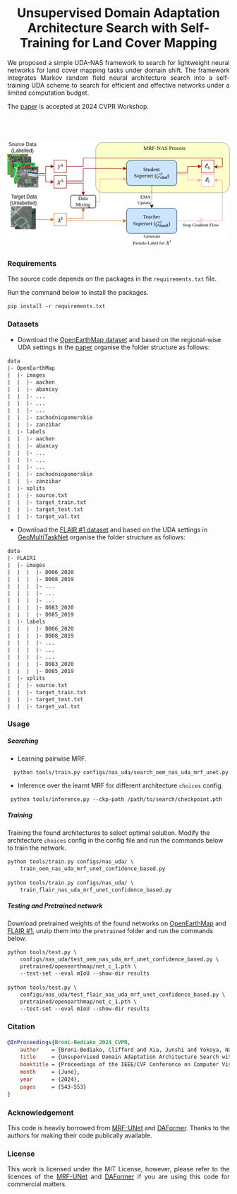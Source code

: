 <h1 align="center">Unsupervised Domain Adaptation Architecture Search with Self-Training for Land Cover Mapping</h1>

<p align="justify">We proposed a simple UDA-NAS framework to search for lightweight neural networks for land cover mapping tasks under domain shift. The framework integrates Markov random field neural architecture search into a self-training UDA scheme to search for efficient and effective networks under a limited computation budget.</p> 

The [paper](https://arxiv.org/abs/2404.14704) is accepted at 2024 CVPR Workshop. 
<p>&nbsp;</p>

<h1 align="center">
<img src="doc/UDA-NAS1.png" alt="framework fig">
</img>
</h1>


### Requirements
The source code depends on the packages in the `requirements.txt` file.

Run the command below to install the packages.
```Shell
pip install -r requirements.txt
``` 

### Datasets
* Download the [OpenEarthMap dataset](https://open-earth-map.org/) and based on the regional-wise UDA settings in the [paper](https://openaccess.thecvf.com/content/WACV2023/papers/Xia_OpenEarthMap_A_Benchmark_Dataset_for_Global_High-Resolution_Land_Cover_Mapping_WACV_2023_paper.pdf) organise the folder structure as follows: 
```
data
|- OpenEarthMap
|  |- images
|  |  |- aachen 
|  |  |- abancay
|  |  |- ...
|  |  |- ...
|  |  |- ...
|  |  |- zachodniopomorskie
|  |  |- zanzibar
|  |- labels
|  |  |- aachen 
|  |  |- abancay
|  |  |- ...
|  |  |- ...
|  |  |- ...
|  |  |- zachodniopomorskie
|  |  |- zanzibar
|  |- splits
|  |  |- source.txt
|  |  |- target_train.txt
|  |  |- target_test.txt
|  |  |- target_val.txt
```

* Download the [FLAIR #1 dataset](https://ignf.github.io/FLAIR/) and based on the UDA settings in [GeoMultiTaskNet](https://openaccess.thecvf.com/content/CVPR2023W/EarthVision/papers/Marsocci_GeoMultiTaskNet_Remote_Sensing_Unsupervised_Domain_Adaptation_Using_Geographical_Coordinates_CVPRW_2023_paper.pdf) organise the folder structure as follows:
```
data
|- FLAIR1
|  |- images
|  |  |  |- D006_2020 
|  |  |  |- D008_2019
|  |  |  |- ...
|  |  |  |- ...
|  |  |  |- ...
|  |  |  |- D083_2020
|  |  |  |- D085_2019
|  |- labels
|  |  |  |- D006_2020 
|  |  |  |- D008_2019
|  |  |  |- ...
|  |  |  |- ...
|  |  |  |- ...
|  |  |  |- D083_2020
|  |  |  |- D085_2019
|  |- splits
|  |  |- source.txt
|  |  |- target_train.txt
|  |  |- target_test.txt
|  |  |- target_val.txt
```


### Usage
##### Searching
* Learning pairwise MRF. 
```
  python tools/train.py configs/nas_uda/search_oem_nas_uda_mrf_unet.py 
```
* Inference over the learnt MRF for different architecture `choices` config.
```
 python tools/inference.py --ckp-path /path/to/search/checkpoint.pth
```

##### Training
Training the found architectures to select optimal solution. Modify the architecture `choices` config in the config file and run the commands below to train the network.
```
python tools/train.py configs/nas_uda/ \
    train_oem_nas_uda_mrf_unet_confidence_based.py

python tools/train.py configs/nas_uda/ \
    train_flair_nas_uda_mrf_unet_confidence_based.py
```

##### Testing and Pretrained network
 Download pretrained weights of the found networks on [OpenEarthMap](https://drive.google.com/file/d/1b7lO2WHOKbgKvhKPd2iEd80F-XGDNcTR/view?usp=sharing) and [ FLAIR #1](https://drive.google.com/file/d/1dTpu2-phL00mBqVnNumfODTO650yE4-n/view?usp=sharing), unzip them into the `pretrained` folder and run the commands below.
```
python tools/test.py \
    configs/nas_uda/test_oem_nas_uda_mrf_unet_confidence_based.py \
    pretrained/openearthmap/net_c_1.pth \
    --test-set --eval mIoU --show-dir results

python tools/test.py \
    configs/nas_uda/test_flair_nas_uda_mrf_unet_confidence_based.py \
    pretrained/openearthmap/net_c_1.pth \
    --test-set --eval mIoU --show-dir results
```

### Citation
```BibTeX
@InProceedings{Broni-Bediako_2024_CVPR,
    author    = {Broni-Bediako, Clifford and Xia, Junshi and Yokoya, Naoto},
    title     = {Unsupervised Domain Adaptation Architecture Search with Self-Training for Land Cover Mapping},
    booktitle = {Proceedings of the IEEE/CVF Conference on Computer Vision and Pattern Recognition (CVPR) Workshops},
    month     = {June},
    year      = {2024},
    pages     = {543-553}
}
```

### Acknowledgement
<p align="justify">This code is heavily borrowed from <a href="https://github.com/zifuwanggg/MRF-UNets">MRF-UNet</a> and <a href="https://github.com/lhoyer/DAFormer?tab=readme-ov-file">DAFormer</a>. Thanks to the authors for making their code publically available.</p>


### License
<p align="justify">This work is licensed under the MIT License, however, please refer to the licences of the <a href="https://github.com/zifuwanggg/MRF-UNets">MRF-UNet</a> and <a href="https://github.com/lhoyer/DAFormer?tab=readme-ov-file">DAFormer</a> if you are using this code for commercial matters.</p>
